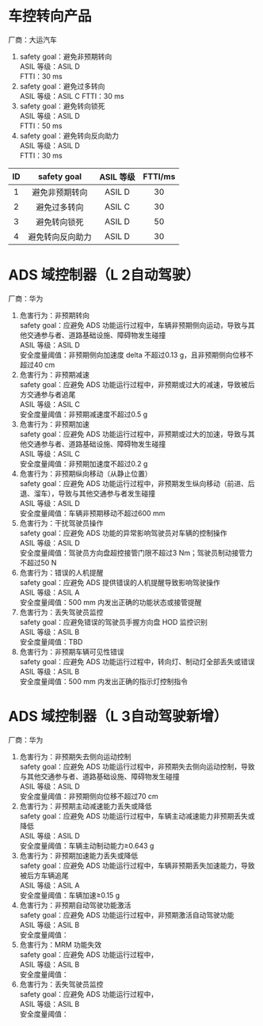 # 车控转向产品
厂商：大运汽车
1. safety goal：避免非预期转向   
    ASIL 等级：ASIL D   
    FTTI：30 ms
2. safety goal：避免过多转向   
    ASIL 等级：ASIL C
    FTTI：30 ms
3. safety goal：避免转向锁死   
    ASIL 等级：ASIL D   
    FTTI：50 ms
4. safety goal：避免转向反向助力   
    ASIL 等级：ASIL D   
    FTTI：30 ms   

| ID  |  safety goal   | ASIL 等级 | FTTI/ms |
|:---:|:--------------:|:---------:|:-------:|
|  1  | 避免非预期转向 |  ASIL D   |   30    |
|  2  |  避免过多转向  |  ASIL C   |   30    |
|  3  |  避免转向锁死  |  ASIL D   |   50    |
|  4  |避免转向反向助力|  ASIL D   |   30    |
# ADS 域控制器（L 2自动驾驶）
厂商：华为
1. 危害行为：非预期转向   
    safety goal：应避免 ADS 功能运行过程中，车辆非预期侧向运动，导致与其他交通参与者、道路基础设施、障碍物发生碰撞   
    ASIL 等级：ASIL D   
    安全度量阈值：非预期侧向加速度 delta 不超过0.13 g，且非预期侧向位移不超过40 cm
2. 危害行为：非预期减速   
    safety goal：应避免 ADS 功能运行过程中，非预期或过大的减速，导致被后方交通参与者追尾   
    ASIL 等级：ASIL C   
    安全度量阈值：非预期减速度不超过0.5 g
3. 危害行为：非预期加速   
    safety goal：应避免 ADS 功能运行过程中，非预期或过大的加速，导致与其他交通参与者、道路基础设施、障碍物发生碰撞   
    ASIL 等级：ASIL C   
    安全度量阈值：非预期加速度不超过0.2 g
4. 危害行为：非预期纵向移动（从静止位置）   
    safety goal：应避免 ADS 功能运行过程中，非预期发生纵向移动（前进、后退、溜车），导致与其他交通参与者发生碰撞   
    ASIL 等级：ASIL D   
    安全度量阈值：车辆非预期移动不超过600 mm
5. 危害行为：干扰驾驶员操作   
    safety goal：应避免 ADS 功能的异常影响驾驶员对车辆的控制操作   
    ASIL 等级：ASIL D   
    安全度量阈值：驾驶员方向盘超控接管门限不超过3 Nm；驾驶员制动接管力不超过50 N
6. 危害行为：错误的人机提醒   
    safety goal：应避免 ADS 提供错误的人机提醒导致影响驾驶操作   
    ASIL 等级：ASIL A   
    安全度量阈值：500 mm 内发出正确的功能状态或接管提醒
7. 危害行为：丢失驾驶员监控   
    safety goal：应避免错误的驾驶员手握方向盘 HOD 监控识别   
    ASIL 等级：ASIL B   
    安全度量阈值：TBD
8. 危害行为：非预期车辆可见性错误   
    safety goal：应避免 ADS 功能运行过程中，转向灯、制动灯全部丢失或错误   
    ASIL 等级：ASIL B   
    安全度量阈值：500 mm 内发出正确的指示灯控制指令
# ADS 域控制器（L 3自动驾驶新增）
厂商：华为
1. 危害行为：非预期失去侧向运动控制   
    safety goal：应避免 ADS 功能运行过程中，非预期失去侧向运动控制，导致与其他交通参与者、道路基础设施、障碍物发生碰撞   
    ASIL 等级：ASIL D   
    安全度量阈值：非预期侧向位移不超过70 cm
2. 危害行为：非预期主动减速能力丢失或降低   
    safety goal：应避免 ADS 功能运行过程中，车辆主动减速能力非预期丢失或降低   
    ASIL 等级：ASIL D   
    安全度量阈值：车辆主动制动能力≥0.643 g
3. 危害行为：非预期加速能力丢失或降低   
    safety goal：应避免 ADS 功能运行过程中，车辆非预期丢失加速能力，导致被后方车辆追尾   
    ASIL 等级：ASIL A   
    安全度量阈值：车辆加速≥0.15 g
4. 危害行为：非预期自动驾驶功能激活   
    safety goal：应避免 ADS 功能运行过程中，非预期激活自动驾驶功能   
    ASIL 等级：ASIL B   
    安全度量阈值：
5. 危害行为：MRM 功能失效   
    safety goal：应避免 ADS 功能运行过程中，   
    ASIL 等级：ASIL B   
    安全度量阈值：
6. 危害行为：丢失驾驶员监控   
    safety goal：应避免 ADS 功能运行过程中，   
    ASIL 等级：ASIL B   
    安全度量阈值：